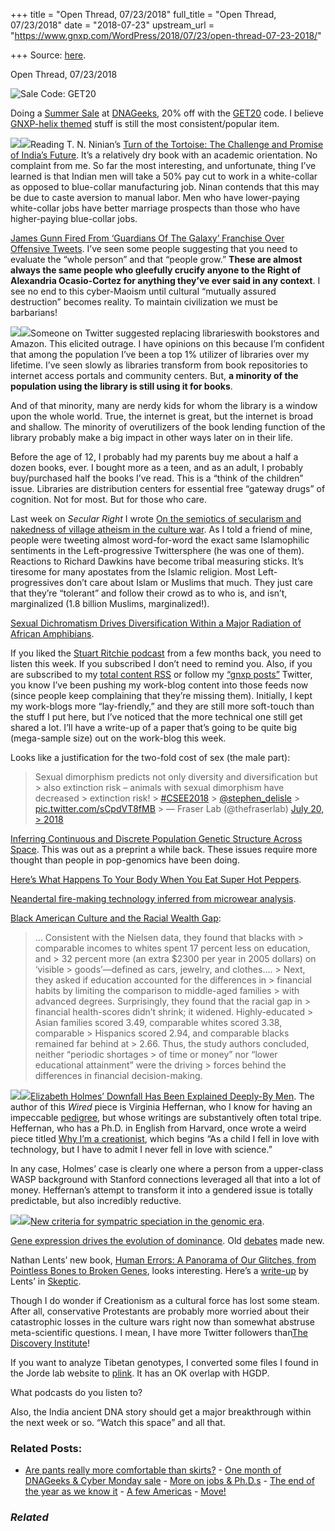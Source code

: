 +++
title = "Open Thread, 07/23/2018"
full_title = "Open Thread, 07/23/2018"
date = "2018-07-23"
upstream_url = "https://www.gnxp.com/WordPress/2018/07/23/open-thread-07-23-2018/"

+++
Source: [here](https://www.gnxp.com/WordPress/2018/07/23/open-thread-07-23-2018/).

Open Thread, 07/23/2018

![Sale Code: GET20](https://i0.wp.com/www.gnxp.com/WordPress/wp-content/uploads/2018/07/dnageeks.jpg?resize=600%2C395&ssl=1)

Doing a [Summer Sale](https://dnageeks.com/collections?utm_source=gnxp_open_thread_07232018&utm_medium=dnageeks) at [DNAGeeks](https://dnageeks.com/collections?utm_source=gnxp_open_thread_07232018&utm_medium=dnageeks), 20% off with the [GET20](https://dnageeks.com/collections?utm_source=gnxp_open_thread_07232018&utm_medium=dnageeks) code. I believe [GNXP-helix themed](https://dnageeks.com/products/gnxp-dna-helix-hat?utm_source=gnxp_open_thread_07232018&utm_medium=dnageeks) stuff is still the most consistent/popular item.

[![](https://i0.wp.com/www.gnxp.com/WordPress/wp-content/uploads/2018/07/tortoiseindia.jpeg?resize=182%2C278&ssl=1)![](https://i0.wp.com/www.gnxp.com/WordPress/wp-content/uploads/2018/07/tortoiseindia.jpeg?resize=182%2C278&ssl=1)](https://www.amazon.com/exec/obidos/ASIN/B01N7W4XC6/geneexpressio-20/ref=as_at?creativeASIN=B073NP8WT3&linkCode=w61&imprToken=HENpjEndALXWVWY4EylQLQ&slotNum=48)Reading T. N. Ninian’s [Turn of the Tortoise: The Challenge and Promise of India’s Future](https://www.amazon.com/exec/obidos/ASIN/B01N7W4XC6/geneexpressio-20/ref=as_at?creativeASIN=B073NP8WT3&linkCode=w61&imprToken=HENpjEndALXWVWY4EylQLQ&slotNum=48). It’s a relatively dry book with an academic orientation. No complaint from me. So far the most interesting, and unfortunate, thing I’ve learned is that Indian men will take a 50% pay cut to work in a white-collar as opposed to blue-collar manufacturing job. Ninan contends that this may be due to caste aversion to manual labor. Men who have lower-paying white-collar jobs have better marriage prospects than those who have higher-paying blue-collar jobs.

[James Gunn Fired From ‘Guardians Of The Galaxy’ Franchise Over Offensive Tweets](https://deadline.com/2018/07/james-gunn-fired-guardians-of-the-galaxy-disney-offensive-tweets-1202430392/). I’ve seen some people suggesting that you need to evaluate the “whole person” and that “people grow.” **These are almost always the same people who gleefully crucify anyone to the Right of Alexandria Ocasio-Cortez for anything they’ve ever said in any context**. I see no end to this cyber-Maoism until cultural “mutually assured destruction” becomes reality. To maintain civilization we must be barbarians!

[![](https://i0.wp.com/www.gnxp.com/WordPress/wp-content/uploads/2018/07/libraries.jpeg?resize=182%2C276&ssl=1)![](https://i0.wp.com/www.gnxp.com/WordPress/wp-content/uploads/2018/07/libraries.jpeg?resize=182%2C276&ssl=1)](https://www.amazon.com/exec/obidos/ASIN/B004MPRAAM/geneexpressio-20/ref=as_at?creativeASIN=B073NP8WT3&linkCode=w61&imprToken=O1K7vkiFnczcZijukoheQw&slotNum=49)Someone on Twitter suggested replacing librarieswith bookstores and Amazon. This elicited outrage. I have opinions on this because I’m confident that among the population I’ve been a top 1% utilizer of libraries over my lifetime. I’ve seen slowly as libraries transform from book repositories to internet access portals and community centers. But, **a minority of the population using the library is still using it for books**.

And of that minority, many are nerdy kids for whom the library is a window upon the whole world. True, the internet is great, but the internet is broad and shallow. The minority of overutilizers of the book lending function of the library probably make a big impact in other ways later on in their life.

Before the age of 12, I probably had my parents buy me about a half a dozen books, ever. I bought more as a teen, and as an adult, I probably buy/purchased half the books I’ve read. This is a “think of the children” issue. Libraries are distribution centers for essential free “gateway drugs” of cognition. Not for most. But for those who care.

Last week on *Secular Right* I wrote [On the semiotics of secularism and nakedness of village atheism in the culture war](http://secularright.org/SR/wordpress/on-the-semiotics-of-secularism-and-nakedness-of-village-atheism-in-the-culture-war/). As I told a friend of mine, people were tweeting almost word-for-word the exact same Islamophilic sentiments in the Left-progressive Twittersphere (he was one of them). Reactions to Richard Dawkins have become tribal measuring sticks. It’s tiresome for many apostates from the Islamic religion. Most Left-progressives don’t care about Islam or Muslims that much. They just care that they’re “tolerant” and follow their crowd as to who is, and isn’t, marginalized (1.8 billion Muslims, marginalized!).

[Sexual Dichromatism Drives Diversification Within a Major Radiation of African Amphibians](https://www.biorxiv.org/content/early/2018/07/22/372250).

If you liked the [Stuart Ritchie podcast](https://www.stitcher.com/podcast/insitome/the-insight/e/54065967) from a few months back, you need to listen this week. If you subscribed I don’t need to remind you. Also, if you are subscribed to my [total content RSS](http://feeds.feedburner.com/RazibKhansTotalFeed) or follow my [“gnxp posts”](https://twitter.com/gnxp_posts) Twitter, you know I’ve been pushing my work-blog content into those feeds now (since people keep complaining that they’re missing them). Initially, I kept my work-blogs more “lay-friendly,” and they are still more soft-touch than the stuff I put here, but I’ve noticed that the more technical one still get shared a lot. I’ll have a write-up of a paper that’s going to be quite big (mega-sample size) out on the work-blog this week.

Looks like a justification for the two-fold cost of sex (the male part):

> Sexual dimorphism predicts not only diversity and diversification but > also extinction risk – animals with sexual dimorphism have decreased > extinction risk! > [\#CSEE2018](https://twitter.com/hashtag/CSEE2018?src=hash&ref_src=twsrc%5Etfw) > [@stephen_delisle](https://twitter.com/stephen_delisle?ref_src=twsrc%5Etfw) > [pic.twitter.com/sCpdVT8fMB](https://t.co/sCpdVT8fMB) >
> — Fraser Lab (@thefraserlab) [July 20, > 2018](https://twitter.com/thefraserlab/status/1020374976229064704?ref_src=twsrc%5Etfw)

[Inferring Continuous and Discrete Population Genetic Structure Across Space](http://www.genetics.org/content/early/2018/07/19/genetics.118.301333). This was out as a preprint a while back. These issues require more thought than people in pop-genomics have been doing.

[Here’s What Happens To Your Body When You Eat Super Hot Peppers](https://www.buzzfeednews.com/article/carolinekee/worlds-hottest-peppers-health-benefits).

[Neandertal fire-making technology inferred from microwear analysis](https://www.nature.com/articles/s41598-018-28342-9).

[Black American Culture and the Racial Wealth Gap](https://quillette.com/2018/07/19/black-american-culture-and-the-racial-wealth-gap/):

> … Consistent with the Nielsen data, they found that blacks with > comparable incomes to whites spent 17 percent less on education, and > 32 percent more (an extra \$2300 per year in 2005 dollars) on ‘visible > goods’—defined as cars, jewelry, and clothes…. >
> Next, they asked if education accounted for the differences in > financial habits by limiting the comparison to middle-aged families > with advanced degrees. Surprisingly, they found that the racial gap in > financial health-scores didn’t shrink; it widened. Highly-educated > Asian families scored 3.49, comparable whites scored 3.38, comparable > Hispanics scored 2.94, and comparable blacks remained far behind at > 2.66. Thus, the study authors concluded, neither “periodic shortages > of time or money” nor “lower educational attainment” were the driving > forces behind the differences in financial decision-making.

[![](https://i0.wp.com/www.gnxp.com/WordPress/wp-content/uploads/2018/07/badblood.png?resize=184%2C275&ssl=1)![](https://i0.wp.com/www.gnxp.com/WordPress/wp-content/uploads/2018/07/badblood.png?resize=184%2C275&ssl=1)](https://www.amazon.com/exec/obidos/ASIN/B078VW3VM7/geneexpressio-20/ref=as_at?creativeASIN=B073NP8WT3&linkCode=w61&imprToken=V18QbkS5F9Gq5y1k9-NWRQ&slotNum=49)[Elizabeth Holmes’ Downfall Has Been Explained Deeply-By Men](https://www.wired.com/story/elizabeth-holmes-downfall-has-been-explained-deeplyby-men/). The author of this *Wired* piece is Virginia Heffernan, who I know for having an impeccable [pedigree](https://en.wikipedia.org/wiki/Virginia_Heffernan#Background_and_education), but whose writings are substantively often total tripe. Heffernan, who has a Ph.D. in English from Harvard, once wrote a weird piece titled [Why I’m a creationist](https://www.yahoo.com/news/why-im-a-creationist-141907217.html), which begins “As a child I fell in love with technology, but I have to admit I never fell in love with science.”

In any case, Holmes’ case is clearly one where a person from a upper-class WASP background with Stanford connections leveraged all that into a lot of money. Heffernan’s attempt to transform it into a gendered issue is totally predictable, but also incredibly reductive.

[![](https://i0.wp.com/www.gnxp.com/WordPress/wp-content/uploads/2018/07/humanerrors.jpeg?resize=183%2C275&ssl=1)![](https://i0.wp.com/www.gnxp.com/WordPress/wp-content/uploads/2018/07/humanerrors.jpeg?resize=183%2C275&ssl=1)](https://www.amazon.com/exec/obidos/ASIN/B07432D5GB/geneexpressio-20/ref=as_at?creativeASIN=B073NP8WT3&linkCode=w61&imprToken=ASML6htQ.1KSp55thdt8gg&slotNum=49)[New criteria for sympatric speciation in the genomic era](https://www.biorxiv.org/content/early/2018/07/19/367623).

[Gene expression drives the evolution of dominance](https://www.nature.com/articles/s41467-018-05281-7). Old [debates](https://en.wikipedia.org/wiki/Evolution_of_dominance) made new.

Nathan Lents’ new book, [Human Errors: A Panorama of Our Glitches, from Pointless Bones to Broken Genes](https://www.amazon.com/exec/obidos/ASIN/B07432D5GB/geneexpressio-20/ref=as_at?creativeASIN=B073NP8WT3&linkCode=w61&imprToken=ASML6htQ.1KSp55thdt8gg&slotNum=49), looks interesting. Here’s a [write-up](https://www.skeptic.com/reading_room/five-questions-about-human-errors-for-intelligent-design-proponents/) by Lents’ in [Skeptic](https://www.skeptic.com/reading_room/five-questions-about-human-errors-for-intelligent-design-proponents/).

Though I do wonder if Creationism as a cultural force has lost some steam. After all, conservative Protestants are probably more worried about their catastrophic losses in the culture wars right now than somewhat abstruse meta-scientific questions. I mean, I have more Twitter followers than[The Discovery Institute](https://twitter.com/DiscoveryCSC)!

If you want to analyze Tibetan genotypes, I converted some files I found in the Jorde lab website to [plink](https://www.dropbox.com/s/fq8c3w2frr42td3/Tibetan.zip?dl=0). It has an OK overlap with HGDP.

What podcasts do you listen to?

Also, the India ancient DNA story should get a major breakthrough within the next week or so. “Watch this space” and all that.

### Related Posts:

- [Are pants really more comfortable than
  skirts?](https://www.gnxp.com/WordPress/2018/06/07/are-pants-really-more-comfortable-than-skirts/) - [One month of DNAGeeks & Cyber Monday
  sale](https://www.gnxp.com/WordPress/2017/11/26/one-month-of-dnageeks-cyber-monday-sale/) - [More on jobs &
  Ph.D.s](https://www.gnxp.com/WordPress/2012/07/10/more-on-jobs-ph-d-s/) - [The end of the year as we know
  it](https://www.gnxp.com/WordPress/2018/12/31/the-end-of-the-year-as-we-know-it/) - [A few
  Americas](https://www.gnxp.com/WordPress/2010/04/04/a-few-americas/) - [Move!](https://www.gnxp.com/WordPress/2009/02/16/move/)

### *Related*

[](https://www.addtoany.com/add_to/facebook?linkurl=https%3A%2F%2Fwww.gnxp.com%2FWordPress%2F2018%2F07%2F23%2Fopen-thread-07-23-2018%2F&linkname=Open%20Thread%2C%2007%2F23%2F2018 "Facebook")[](https://www.addtoany.com/add_to/twitter?linkurl=https%3A%2F%2Fwww.gnxp.com%2FWordPress%2F2018%2F07%2F23%2Fopen-thread-07-23-2018%2F&linkname=Open%20Thread%2C%2007%2F23%2F2018 "Twitter")[](https://www.addtoany.com/add_to/email?linkurl=https%3A%2F%2Fwww.gnxp.com%2FWordPress%2F2018%2F07%2F23%2Fopen-thread-07-23-2018%2F&linkname=Open%20Thread%2C%2007%2F23%2F2018 "Email")[](https://www.addtoany.com/share)

